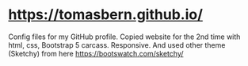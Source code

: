 # https://tomasbern.github.io/
Config files for my GitHub profile.
Copied website for the 2nd time with html, css, Bootstrap 5 carcass. Responsive. And used other theme (Sketchy) from here https://bootswatch.com/sketchy/
